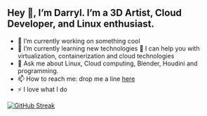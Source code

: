 <!--
**DarrylDias/darryldias** is a ✨ _special_ ✨ repository because its `README.md` (this file) appears on this GitHub profile.

Here are some ideas to get you started:

- 🔭 I’m currently working on something cool
- 🌱 I’m currently learning new technologies
 👯 I’m looking to collaborate on ... 
 🤔 I’m looking for help with ... 
- 💬 Ask me about Linux, game development, Maya and Blender programming.
- 📫 How to reach me: by click [this link](https://darryldias.me/email/)
 ⚡ Fun fact:

-->

## Hey 👋, I’m Darryl. I’m a 3D Artist, Cloud Developer, and Linux enthusiast.

- 🔭 I’m currently working on something cool
- 🌱 I’m currently learning new technologies 
 🤔 I can help you with virtualization, containerization and cloud technologies
- 💬 Ask me about Linux, Cloud computing, Blender, Houdini and programming.
- 📫 How to reach me: drop me a line [here](https://darryldias.me/email/)
-  ⚡ I love what I do


[![GitHub Streak](https://streak-stats.demolab.com?user=darryldias&theme=github-light&hide_border=true&date_format=M%20j%5B%2C%20Y%5D)](https://git.io/streak-stats)
